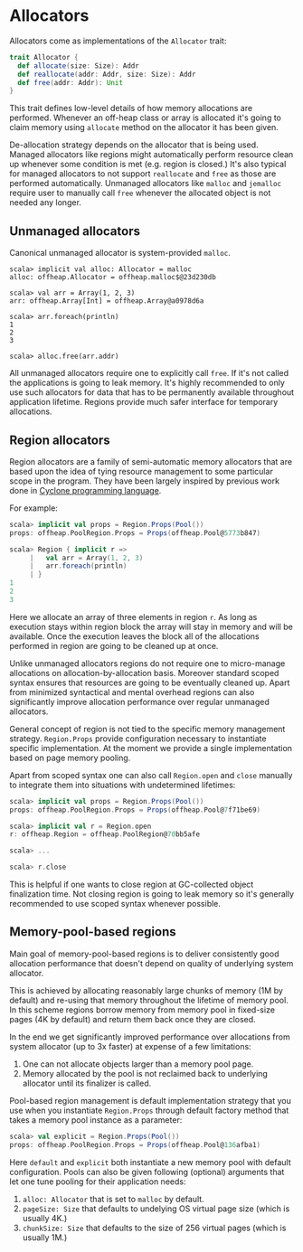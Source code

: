 # Allocators

Allocators come as implementations of the `Allocator` trait:

```scala
trait Allocator {
  def allocate(size: Size): Addr
  def reallocate(addr: Addr, size: Size): Addr
  def free(addr: Addr): Unit
}
```

This trait defines low-level details of how memory allocations are performed. Whenever
an off-heap class or array is allocated it's going to claim memory using `allocate`
method on the allocator it has been given.

De-allocation strategy depends on the allocator that is being used.
Managed allocators like regions might automatically perform resource clean up whenever
some condition is met (e.g. region is closed.) It's also typical for managed allocators
to not support `reallocate` and `free` as those are performed automatically.
Unmanaged allocators like `malloc` and `jemalloc` require user to manually
call `free` whenever the allocated object is not needed any longer.

## Unmanaged allocators

Canonical unmanaged allocator is system-provided `malloc`.

```
scala> implicit val alloc: Allocator = malloc
alloc: offheap.Allocator = offheap.malloc$@23d230db

scala> val arr = Array(1, 2, 3)
arr: offheap.Array[Int] = offheap.Array@a0978d6a

scala> arr.foreach(println)
1
2
3

scala> alloc.free(arr.addr)
```

All unmanaged allocators require one to explicitly call `free`. If it's not called the
applications is going to leak memory. It's highly recommended to only use such
allocators for data that has to be permanently available throughout application
lifetime. Regions provide much safer interface for temporary allocations.

## Region allocators

Region allocators are a family of semi-automatic memory allocators that are based upon
the idea of tying resource management to some particular scope in the program. They have
been largely inspired by previous work done in
[Cyclone programming language](http://dl.acm.org/citation.cfm?id=512563).

For example:

```scala
scala> implicit val props = Region.Props(Pool())
props: offheap.PoolRegion.Props = Props(offheap.Pool@5773b847)

scala> Region { implicit r =>
     |   val arr = Array(1, 2, 3)
     |   arr.foreach(println)
     | }
1
2
3
```

Here we allocate an array of three elements in region `r`. As long as execution stays
within region block the array will stay in memory and will be available. Once the
execution leaves the block all of the allocations performed in region are going
to be cleaned up at once.

Unlike unmanaged allocators regions do not require one to micro-manage allocations on
allocation-by-allocation basis. Moreover standard scoped syntax ensures that resources
are going to be eventually cleaned up. Apart from minimized syntactical and mental
overhead regions can also significantly improve allocation performance over regular
unmanaged allocators.

General concept of region is not tied to the specific memory management strategy.
`Region.Props` provide configuration necessary to instantiate specific implementation.
At the moment we provide a single implementation based on page memory pooling.

Apart from scoped syntax one can also call `Region.open` and `close` manually to
integrate them into situations with undetermined lifetimes:

```scala
scala> implicit val props = Region.Props(Pool())
props: offheap.PoolRegion.Props = Props(offheap.Pool@7f71be69)

scala> implicit val r = Region.open
r: offheap.Region = offheap.PoolRegion@70bb5afe

scala> ...

scala> r.close
```

This is helpful if one wants to close region at GC-collected object finalization time.
Not closing region is going to leak memory so it's generally recommended to use scoped
syntax whenever possible.

## Memory-pool-based regions

Main goal of memory-pool-based regions is to deliver consistently good allocation
performance that doesn't depend on quality of underlying system allocator.

This is achieved by allocating reasonably large chunks of memory (1M by default) and
re-using that memory throughout the lifetime of memory pool. In this scheme regions
borrow memory from memory pool in fixed-size pages (4K by default) and return them
back once they are closed.

In the end we get significantly improved performance over allocations from system
allocator (up to 3x faster) at expense of a few limitations:

1. One can not allocate objects larger than a memory pool page.
2. Memory allocated by the pool is not reclaimed back to underlying allocator until
   its finalizer is called.

Pool-based region management is default implementation strategy that you use when you
instantiate `Region.Props` through default factory method that takes a memory pool
instance as a parameter:

```scala
scala> val explicit = Region.Props(Pool())
props: offheap.PoolRegion.Props = Props(offheap.Pool@136afba1)
```

Here `default` and `explicit` both instantiate a new memory pool with default
configuration. Pools can also be given following (optional) arguments that let
one tune pooling for their application needs:

1. `alloc: Allocator` that is set to `malloc` by default.
2. `pageSize: Size` that defaults to undelying OS virtual page size (which is
    usually 4K.)
3. `chunkSize: Size` that defaults to the size of 256 virtual pages (which is
    usually 1M.)
